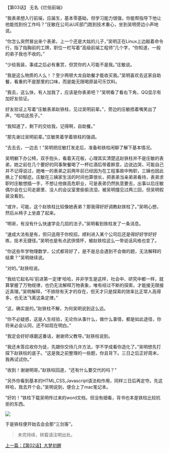 【第03话】 无名《烂俗前端》

“我表弟想入行前端，应届生，基本零基础，但学习能力很强，你能帮指导下他让他能找到份工作吗？”庄敏在公司从UE部门跑到技术重心，坐到吴明旁边小声地说。

“你怎么突然冒出来个表弟，上一个还是大姑的儿子，”吴明正在Linux上边敲着命令行，指了指胸前的工牌，职位一栏写着“高级前端工程师”几个字，“你知道，一般的弟子我也不收的。”

“少给我装，事成之后必有重赏，但赏你的人可能不是我。”庄敏说。

“我是这么物质的人么！？至少两顿大龙自助餐才能收买我。”吴明喜欢去这家自助餐，看重的不是那里的口味，而是能无限喝原装可乐饮料。

“我去，这么快，有人加我了，应该是你表弟吧？”吴明看了看右下角，QQ显示有加好友验证。

好友验证上写着“庄敏表弟赵铁柱，见过吴明前辈。”，旁边的庄敏捂着嘴笑出了声，“哈哈这孩子。”

“我知道了，剩下的交给我，记得啊，自助餐。”

“那先谢过吴明前辈。”庄敏笑着学着铁柱的强调。

“去去去，一边去！”吴明把庄敏打发走后，准备和铁柱闲聊了解下基本情况。

吴明躺下办公椅，双手抱头，看着天花板，心理其实清楚这赵铁柱并不是庄敏的表弟，她之前在几个要好的同事聚餐喝了一杯红酒后带着醉意，边说边哭，可能自己并不记得说过，她唯一的表弟之前两年前已经因为在工程事故中殉职，三姨也因此换上了抑郁症。庄敏在三姨家生活的时间也算很长，把表弟当亲弟弟看待，表弟求职时庄敏想插一手，不想让他做高危职业，可是表弟仍然执意要去，出事以后庄敏偶尔会在公司走廊里、没人的会议室里偷偷流泪，被吴明撞见过两三回，但吴明假装没看到。

“或许，可能，这个赵铁柱比较像她表弟？那我得好好调教赵铁柱了。”吴明心想，然后从椅子上坐直了起来。


“明哥，有没有什么快速学会几招的法子。”吴明看到铁柱发了一条消息。

“速成大法有是有，但只适用于你校招，顺利进入某个公司后还是得好好学好好练，技术无捷径。”吴明也是有点武侠情怀，被赵铁柱这么一带说话风格也变了。

“你这些年学物理数学，公式都背好了，是不是总会遇到不会做的题，无法解释的结果？”吴明继续说。

“对的。”赵铁柱说。

“我给它起名叫‘前进第一定律’哈哈，并非学生是这样，社会中、研究中都一样，就算掌握了万物规律，也仍无法解释万物表象，唯有经过不断的探索，才能接无限接近真理。”吴明解释，“不排除有天才的存在，但天才只是探索的效率比正常人高得多，也无法飞离这条定律。”

“这，确实是的。”赵铁柱不解，为何吴明说到这么远。

“你不必疑惑，这是人生经验，无论你从事什么，做什么事情，都是如此途径，你将来必会认同，还不如现在明白。”

“我定会好好琢磨这番话，谢谢师父教导。”赵铁柱说到。


“我还未答应收你为徒，先跟你交待几许方法，学不学成看你造化了。”吴明想先打探下赵铁柱的底子。“这是我之前整理的一些题，你且背下。三日之后正好周末，我再试试你。”

“收到！谢谢明哥。”赵铁柱回道，“还有什么要交代的吗？”

“另外你看到基本的HTML,CSS,Javascript语法和作用，同样三日后再定夺。先这样哈，我去开个会。”吴明说到，便合上了mac笔记本。

“好的！”铁柱下载吴明传过来的word文档，但没有细看，背书也本是铁柱比较抗拒的东西。

![](./01.png)


于是铁柱便开始去会会那“三剑客”。
  
> 未完待续，转载请注明出处。


[上一篇：【第02话】大梦初醒](https://zhuanlan.zhihu.com/p/419573758)